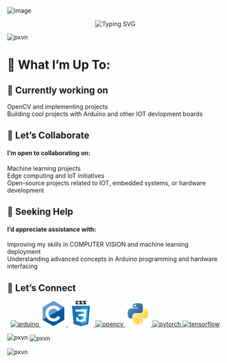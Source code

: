 
![image](https://github.com/pxvn/pxvn/assets/161462414/cb8917b8-f6ca-49b0-aa74-45ba52aa9d72)


<p align="center"><img src="https://readme-typing-svg.demolab.com?font=Fira+Code&weight=800&size=15&duration=3500&pause=2000&color=3CA45F&center=true&random=false&width=500&height=60&lines=++++++++++++++++Passionate+devloper+form+india" alt="Typing SVG" /></a></p>


<p align="left"> <img src="https://komarev.com/ghpvc/?username=pxvn&label=Profile%20views&color=0e75b6&style=flat" alt="pxvn" /> </p>

<h1> 🚀 What I’m Up To: </h1>
<h2>🔭 Currently working on</h2>
OpenCV  and implementing projects<br>
Building cool projects with Arduino and  other IOT devlopment boards<br>

<H2>👯 Let’s Collaborate</H2>
<H4>I’m open to collaborating on:</H4>

Machine learning projects<BR>
Edge computing and IoT initiatives<BR>
Open-source projects related to IOT, embedded systems, or hardware development<BR>

<H2>🤝 Seeking Help</H2>
<H4>I’d appreciate assistance with:</H4>
Improving my skills in COMPUTER VISION and machine learning deployment<BR>
Understanding advanced concepts in Arduino programming and hardware interfacing<BR>

<H2>💬 Let’s Connect</H2>
<p align="left">
<p align="center">
 
  <a href="https://www.arduino.cc/" target="_blank" rel="noreferrer">
    <img src="https://cdn.worldvectorlogo.com/logos/arduino-1.svg" alt="arduino" width="60" height="60"/>
  </a>
  <a href="https://www.cprogramming.com/" target="_blank" rel="noreferrer">
    <img src="https://raw.githubusercontent.com/devicons/devicon/master/icons/c/c-original.svg" alt="c" width="60" height="60"/>
  </a>
  <a href="https://www.w3schools.com/css/" target="_blank" rel="noreferrer">
    <img src="https://raw.githubusercontent.com/devicons/devicon/master/icons/css3/css3-original-wordmark.svg" alt="css3" width="60" height="60"/>
  </a>
  <a href="https://opencv.org/" target="_blank" rel="noreferrer">
    <img src="https://www.vectorlogo.zone/logos/opencv/opencv-icon.svg" alt="opencv" width="60" height="60"/>
  </a>
  <a href="https://www.python.org" target="_blank" rel="noreferrer">
    <img src="https://raw.githubusercontent.com/devicons/devicon/master/icons/python/python-original.svg" alt="python" width="60" height="60"/>
  </a>
  <a href="https://pytorch.org/" target="_blank" rel="noreferrer">
    <img src="https://www.vectorlogo.zone/logos/pytorch/pytorch-icon.svg" alt="pytorch" width="60" height="60"/>
  </a>
  <a href="https://www.tensorflow.org" target="_blank" rel="noreferrer">
    <img src="https://www.vectorlogo.zone/logos/tensorflow/tensorflow-icon.svg" alt="tensorflow" width="60" height="60"/>
  </a>
</p>

<p><img align="left" src="https://github-readme-stats.vercel.app/api/top-langs?username=pxvn&show_icons=true&locale=en&layout=compact" alt="pxvn" /></p>

<p>&nbsp;<img align="center" src="https://github-readme-stats.vercel.app/api?username=pxvn&show_icons=true&locale=en" alt="pxvn" /></p>

<p><img align="center" src="https://github-readme-streak-stats.herokuapp.com/?user=pxvn&" alt="pxvn" /></p>


<!---
pxvn/pxvn is a ✨ special ✨ repository or kyahal chal bahi ban gaya jo banna tha? ho raha hai jese socha tha? kyui kya hua?
--->

